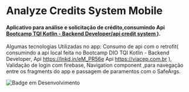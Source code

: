 # Analyze Credits System Mobile
#### Aplicativo para análise e solicitação de crédito,consumindo Api [Bootcamp TQI Kotlin - Backend Developer/api credit system ](https://github.com/R0nald0/Bootcamp_dio/tree/api_application_credit_syste_dio/Bootcamp%20TQI%20Kotlin%20-%20Backend%20Developer/api%20credit%20system/credit-aplication-sytem)).

Algumas tecnologias Utilizadas no app:
Consumo de api com o retrofit(
consumindo a api local feita no Bootcamp DIO TQI Kotlin - Backend Developer,
Api https://lnkd.in/eM_PR56e
Api https://viacep.com.br
),
Validação de login com firebase,
Navigation component ,para navegação entre os fragments do app e passagem de paramentos com o SafeArgs.

![Badge em Desenvolvimento](http://img.shields.io/static/v1?label=STATUS&message=EM%20DESENVOLVIMENTO&color=GREEN&style=for-the-badge)

